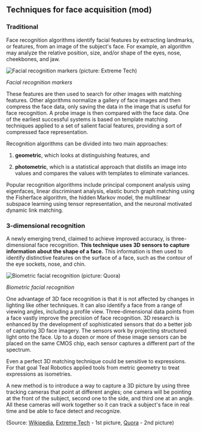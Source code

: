 ## Techniques for face acquisition (mod)

### Traditional

Face recognition algorithms identify facial features by extracting landmarks, or features, from an image of the subject's face.
For example, an algorithm may analyze the relative position, size, and/or shape of the eyes, nose, cheekbones, and jaw.

![Facial recognition markers (picture: Extreme Tech)](/assets/pictures/01_markers.jpg)

*Facial recognition markers*

These features are then used to search for other images with matching features.
Other algorithms normalize a gallery of face images and then compress the face data, only saving the data in the image that is useful for face recognition.
A probe image is then compared with the face data.
One of the earliest successful systems is based on template matching techniques applied to a set of salient facial features, providing a sort of compressed face representation.

Recognition algorithms can be divided into two main approaches:

1. **geometric**, which looks at distinguishing features, and

2. **photometric**, which is a statistical approach that distills an image into values and compares the values with templates to eliminate variances.

Popular recognition algorithms include principal component analysis using eigenfaces, linear discriminant analysis, elastic bunch graph matching using the Fisherface algorithm, the hidden Markov model, the multilinear subspace learning using tensor representation, and the neuronal motivated dynamic link matching.

### 3-dimensional recognition

A newly emerging trend, claimed to achieve improved accuracy, is three-dimensional face recognition.
**This technique uses 3D sensors to capture information about the shape of a face.**
This information is then used to identify distinctive features on the surface of a face, such as the contour of the eye sockets, nose, and chin.

![Biometric facial recognition (picture: Quora)](/assets/pictures/02_biometric.jpg)

*Biometric facial recognition*

One advantage of 3D face recognition is that it is not affected by changes in lighting like other techniques.
It can also identify a face from a range of viewing angles, including a profile view.
Three-dimensional data points from a face vastly improve the precision of face recognition.
3D research is enhanced by the development of sophisticated sensors that do a better job of capturing 3D face imagery.
The sensors work by projecting structured light onto the face.
Up to a dozen or more of these image sensors can be placed on the same CMOS chip, each sensor captures a different part of the spectrum.

Even a perfect 3D matching technique could be sensitive to expressions.
For that goal Teal Robotics applied tools from metric geometry to treat expressions as isometries.

A new method is to introduce a way to capture a 3D picture by using three tracking cameras that point at different angles; one camera will be pointing at the front of the subject, second one to the side, and third one at an angle.
All these cameras will work together so it can track a subject's face in real time and be able to face detect and recognize.


(Source: [Wikipedia](https://en.wikipedia.org/wiki/Facial_recognition_system), [Extreme Tech](https://www.extremetech.com/extreme/178777-facebooks-facial-recognition-software-is-now-as-accurate-as-the-human-brain-but-what-now) - 1st picture, [Quora](https://www.quora.com/How-does-the-facial-recognition-technology-work) - 2nd picture)
